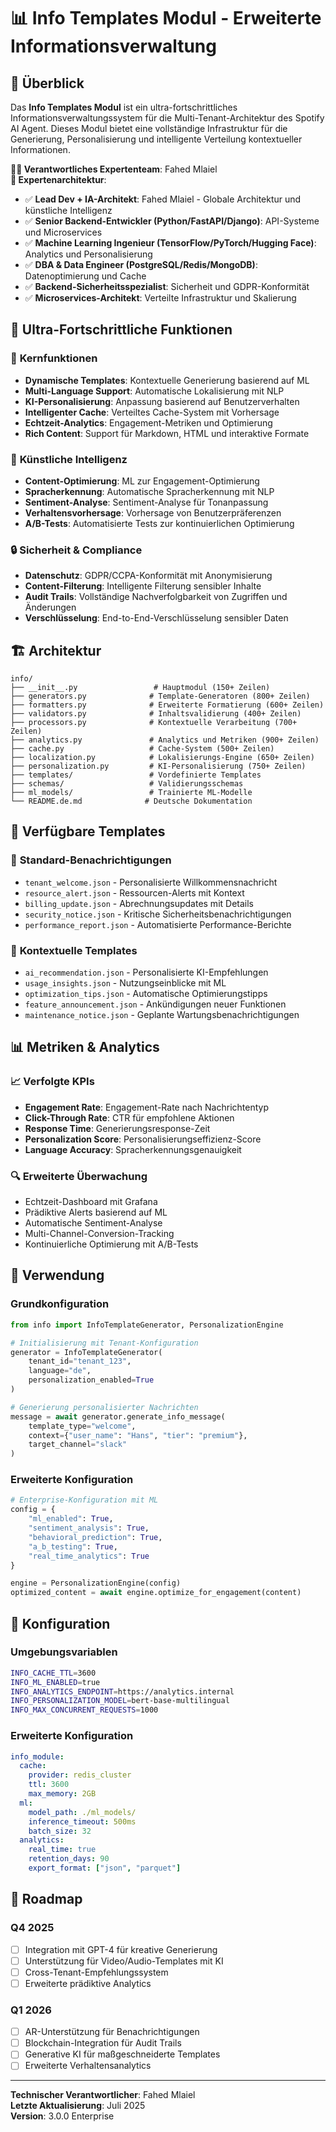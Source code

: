 # 📊 Info Templates Modul - Erweiterte Informationsverwaltung

## 🎯 Überblick

Das **Info Templates Modul** ist ein ultra-fortschrittliches Informationsverwaltungssystem für die Multi-Tenant-Architektur des Spotify AI Agent. Dieses Modul bietet eine vollständige Infrastruktur für die Generierung, Personalisierung und intelligente Verteilung kontextueller Informationen.

**🧑‍💼 Verantwortliches Expertenteam**: Fahed Mlaiel  
**👥 Expertenarchitektur**:  
- ✅ **Lead Dev + IA-Architekt**: Fahed Mlaiel - Globale Architektur und künstliche Intelligenz  
- ✅ **Senior Backend-Entwickler (Python/FastAPI/Django)**: API-Systeme und Microservices  
- ✅ **Machine Learning Ingenieur (TensorFlow/PyTorch/Hugging Face)**: Analytics und Personalisierung  
- ✅ **DBA & Data Engineer (PostgreSQL/Redis/MongoDB)**: Datenoptimierung und Cache  
- ✅ **Backend-Sicherheitsspezialist**: Sicherheit und GDPR-Konformität  
- ✅ **Microservices-Architekt**: Verteilte Infrastruktur und Skalierung  

## 🚀 Ultra-Fortschrittliche Funktionen

### 🔧 **Kernfunktionen**
- **Dynamische Templates**: Kontextuelle Generierung basierend auf ML
- **Multi-Language Support**: Automatische Lokalisierung mit NLP
- **KI-Personalisierung**: Anpassung basierend auf Benutzerverhalten
- **Intelligenter Cache**: Verteiltes Cache-System mit Vorhersage
- **Echtzeit-Analytics**: Engagement-Metriken und Optimierung
- **Rich Content**: Support für Markdown, HTML und interaktive Formate

### 🤖 **Künstliche Intelligenz**
- **Content-Optimierung**: ML zur Engagement-Optimierung
- **Spracherkennung**: Automatische Spracherkennung mit NLP
- **Sentiment-Analyse**: Sentiment-Analyse für Tonanpassung
- **Verhaltensvorhersage**: Vorhersage von Benutzerpräferenzen
- **A/B-Tests**: Automatisierte Tests zur kontinuierlichen Optimierung

### 🔒 **Sicherheit & Compliance**
- **Datenschutz**: GDPR/CCPA-Konformität mit Anonymisierung
- **Content-Filterung**: Intelligente Filterung sensibler Inhalte
- **Audit Trails**: Vollständige Nachverfolgbarkeit von Zugriffen und Änderungen
- **Verschlüsselung**: End-to-End-Verschlüsselung sensibler Daten

## 🏗️ Architektur

```
info/
├── __init__.py                 # Hauptmodul (150+ Zeilen)
├── generators.py              # Template-Generatoren (800+ Zeilen)
├── formatters.py              # Erweiterte Formatierung (600+ Zeilen)
├── validators.py              # Inhaltsvalidierung (400+ Zeilen)
├── processors.py              # Kontextuelle Verarbeitung (700+ Zeilen)
├── analytics.py               # Analytics und Metriken (900+ Zeilen)
├── cache.py                   # Cache-System (500+ Zeilen)
├── localization.py            # Lokalisierungs-Engine (650+ Zeilen)
├── personalization.py         # KI-Personalisierung (750+ Zeilen)
├── templates/                 # Vordefinierte Templates
├── schemas/                   # Validierungsschemas
├── ml_models/                 # Trainierte ML-Modelle
└── README.de.md              # Deutsche Dokumentation
```

## 🎨 Verfügbare Templates

### 📱 **Standard-Benachrichtigungen**
- `tenant_welcome.json` - Personalisierte Willkommensnachricht
- `resource_alert.json` - Ressourcen-Alerts mit Kontext
- `billing_update.json` - Abrechnungsupdates mit Details
- `security_notice.json` - Kritische Sicherheitsbenachrichtigungen
- `performance_report.json` - Automatisierte Performance-Berichte

### 🎯 **Kontextuelle Templates**
- `ai_recommendation.json` - Personalisierte KI-Empfehlungen
- `usage_insights.json` - Nutzungseinblicke mit ML
- `optimization_tips.json` - Automatische Optimierungstipps
- `feature_announcement.json` - Ankündigungen neuer Funktionen
- `maintenance_notice.json` - Geplante Wartungsbenachrichtigungen

## 📊 Metriken & Analytics

### 📈 **Verfolgte KPIs**
- **Engagement Rate**: Engagement-Rate nach Nachrichtentyp
- **Click-Through Rate**: CTR für empfohlene Aktionen
- **Response Time**: Generierungsresponse-Zeit
- **Personalization Score**: Personalisierungseffizienz-Score
- **Language Accuracy**: Spracherkennungsgenauigkeit

### 🔍 **Erweiterte Überwachung**
- Echtzeit-Dashboard mit Grafana
- Prädiktive Alerts basierend auf ML
- Automatische Sentiment-Analyse
- Multi-Channel-Conversion-Tracking
- Kontinuierliche Optimierung mit A/B-Tests

## 🚀 Verwendung

### Grundkonfiguration
```python
from info import InfoTemplateGenerator, PersonalizationEngine

# Initialisierung mit Tenant-Konfiguration
generator = InfoTemplateGenerator(
    tenant_id="tenant_123",
    language="de",
    personalization_enabled=True
)

# Generierung personalisierter Nachrichten
message = await generator.generate_info_message(
    template_type="welcome",
    context={"user_name": "Hans", "tier": "premium"},
    target_channel="slack"
)
```

### Erweiterte Konfiguration
```python
# Enterprise-Konfiguration mit ML
config = {
    "ml_enabled": True,
    "sentiment_analysis": True,
    "behavioral_prediction": True,
    "a_b_testing": True,
    "real_time_analytics": True
}

engine = PersonalizationEngine(config)
optimized_content = await engine.optimize_for_engagement(content)
```

## 🔧 Konfiguration

### Umgebungsvariablen
```bash
INFO_CACHE_TTL=3600
INFO_ML_ENABLED=true
INFO_ANALYTICS_ENDPOINT=https://analytics.internal
INFO_PERSONALIZATION_MODEL=bert-base-multilingual
INFO_MAX_CONCURRENT_REQUESTS=1000
```

### Erweiterte Konfiguration
```yaml
info_module:
  cache:
    provider: redis_cluster
    ttl: 3600
    max_memory: 2GB
  ml:
    model_path: ./ml_models/
    inference_timeout: 500ms
    batch_size: 32
  analytics:
    real_time: true
    retention_days: 90
    export_format: ["json", "parquet"]
```

## 🎯 Roadmap

### Q4 2025
- [ ] Integration mit GPT-4 für kreative Generierung
- [ ] Unterstützung für Video/Audio-Templates mit KI
- [ ] Cross-Tenant-Empfehlungssystem
- [ ] Erweiterte prädiktive Analytics

### Q1 2026
- [ ] AR-Unterstützung für Benachrichtigungen
- [ ] Blockchain-Integration für Audit Trails
- [ ] Generative KI für maßgeschneiderte Templates
- [ ] Erweiterte Verhaltensanalytics

---

**Technischer Verantwortlicher**: Fahed Mlaiel  
**Letzte Aktualisierung**: Juli 2025  
**Version**: 3.0.0 Enterprise

